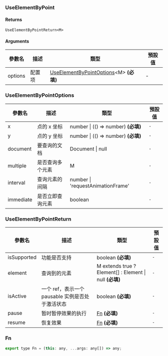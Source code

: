 ### UseElementByPoint

#### Returns
`UseElementByPointReturn<M>`

#### Arguments
|參數名|描述|類型|預設值|
|---|---|---|---|
|options|配置项|[UseElementByPointOptions](#useelementbypointoptions)&lt;M&gt;  **(必填)**|-|

### UseElementByPointOptions

|參數名|描述|類型|預設值|
|---|---|---|---|
|x|点的 x 坐标|number \| (() => number)  **(必填)**|`-`|
|y|点的 y 坐标|number \| (() => number)  **(必填)**|`-`|
|document|要查询的文档|Document \| null |`-`|
|multiple|是否查询多个元素|M |`-`|
|interval|查询元素的间隔|number \| 'requestAnimationFrame' |`-`|
|immediate|是否立即查询元素|boolean |`-`|

### UseElementByPointReturn

|參數名|描述|類型|預設值|
|---|---|---|---|
|isSupported|功能是否支持|boolean  **(必填)**|`-`|
|element|查询到的元素|M extends true ? Element[] : Element \| null  **(必填)**|`-`|
|isActive|一个 ref，表示一个 pausable 实例是否处于激活状态|boolean  **(必填)**|`-`|
|pause|暂时暂停效果的执行|[Fn](#fn)  **(必填)**|`-`|
|resume|恢复效果|[Fn](#fn)  **(必填)**|`-`|

### Fn

```js
export type Fn = (this: any, ...args: any[]) => any;
```